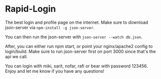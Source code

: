 # Rapid-Login

The best login and profile page on the internet. Make sure to download json-server via `npm-install -g json-server`. 

You can then run the json-server with `json-server --watch db.json`. 

After, you can either run npm start, or point your nginx/apache2 config to login/build. Make sure to run json-server first on port 3000 since that's the api
we call. 

You can login with miki, sarit, nofar, rafi or bear with password 123456. Enjoy and let me know if you have any questions!


